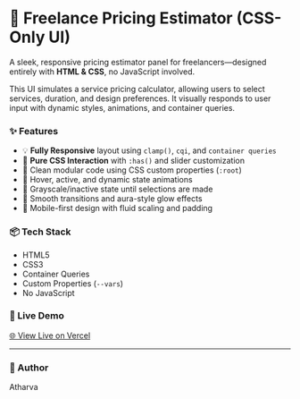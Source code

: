 # 💼 Freelance Pricing Estimator (CSS-Only UI)

A sleek, responsive pricing estimator panel for freelancers—designed entirely with **HTML & CSS**, no JavaScript involved.

This UI simulates a service pricing calculator, allowing users to select services, duration, and design preferences. It visually responds to user input with dynamic styles, animations, and container queries.

### ✨ Features

- 💡 **Fully Responsive** layout using `clamp()`, `cqi`, and `container queries`
- 🧠 **Pure CSS Interaction** with `:has()` and slider customization
- 🧩 Clean modular code using CSS custom properties (`:root`)
- 🎨 Hover, active, and dynamic state animations
- 🧼 Grayscale/inactive state until selections are made
- 🌈 Smooth transitions and aura-style glow effects
- 📱 Mobile-first design with fluid scaling and padding

### 📦 Tech Stack

- HTML5
- CSS3
- Container Queries
- Custom Properties (`--vars`)
- No JavaScript

### 📸 Live Demo

[🌐 View Live on Vercel](https://pricing-calculator-zeta.vercel.app)

---

### 👤 Author

Atharva  


